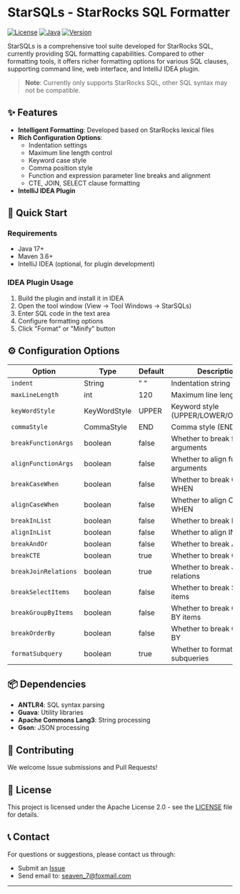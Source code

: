 # StarSQLs - StarRocks SQL Formatter

[![License](https://img.shields.io/badge/License-Apache%202.0-blue.svg)](LICENSE)
[![Java](https://img.shields.io/badge/Java-17-orange.svg)](https://openjdk.java.net/projects/jdk/17/)
[![Version](https://img.shields.io/badge/Version-1.0-green.svg)](CHANGELOG.md)

StarSQLs is a comprehensive tool suite developed for StarRocks SQL, currently providing SQL formatting capabilities. Compared to other formatting tools, it offers richer formatting options for various SQL clauses, supporting command line, web interface, and IntelliJ IDEA plugin.

> **Note**: Currently only supports StarRocks SQL, other SQL syntax may not be compatible.

## ✨ Features

- **Intelligent Formatting**: Developed based on StarRocks lexical files
- **Rich Configuration Options**:
  - Indentation settings
  - Maximum line length control
  - Keyword case style
  - Comma position style
  - Function and expression parameter line breaks and alignment
  - CTE, JOIN, SELECT clause formatting
- **IntelliJ IDEA Plugin**

## 🚀 Quick Start

### Requirements

- Java 17+
- Maven 3.6+
- IntelliJ IDEA (optional, for plugin development)

### IDEA Plugin Usage

1. Build the plugin and install it in IDEA
2. Open the tool window (View → Tool Windows → StarSQLs)
3. Enter SQL code in the text area
4. Configure formatting options
5. Click "Format" or "Minify" button

## ⚙️ Configuration Options

| Option                | Type           | Default | Description                           |
|----------------------|----------------|---------|---------------------------------------|
| `indent`             | String         | "  "    | Indentation string                    |
| `maxLineLength`      | int            | 120     | Maximum line length                   |
| `keyWordStyle`       | KeyWordStyle   | UPPER   | Keyword style (UPPER/LOWER/ORIGINAL)  |
| `commaStyle`         | CommaStyle     | END     | Comma style (END/START)               |
| `breakFunctionArgs`  | boolean        | false   | Whether to break function arguments   |
| `alignFunctionArgs`  | boolean        | false   | Whether to align function arguments   |
| `breakCaseWhen`      | boolean        | false   | Whether to break CASE WHEN            |
| `alignCaseWhen`      | boolean        | false   | Whether to align CASE WHEN            |
| `breakInList`        | boolean        | false   | Whether to break IN lists             |
| `alignInList`        | boolean        | false   | Whether to align IN lists             |
| `breakAndOr`         | boolean        | false   | Whether to break AND/OR               |
| `breakCTE`           | boolean        | true    | Whether to break CTE                  |
| `breakJoinRelations` | boolean        | true    | Whether to break JOIN relations       |
| `breakSelectItems`   | boolean        | false   | Whether to break SELECT items         |
| `breakGroupByItems`  | boolean        | false   | Whether to break GROUP BY items       |
| `breakOrderBy`       | boolean        | false   | Whether to break ORDER BY             |
| `formatSubquery`     | boolean        | true    | Whether to format subqueries          |

## 📦 Dependencies

- **ANTLR4**: SQL syntax parsing
- **Guava**: Utility libraries
- **Apache Commons Lang3**: String processing
- **Gson**: JSON processing

## 🤝 Contributing

We welcome Issue submissions and Pull Requests!

## 📄 License

This project is licensed under the Apache License 2.0 - see the [LICENSE](LICENSE) file for details.

## 📞 Contact

For questions or suggestions, please contact us through:

- Submit an [Issue](https://github.com/your-repo/issues)
- Send email to: seaven_7@foxmail.com

--- 